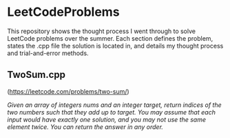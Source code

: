 # LeetCodeProblems

This repository shows the thought process I went through to solve LeetCode problems over the summer. Each section defines the problem, states the .cpp file the solution is located in, and details my thought process and trial-and-error methods. 

## TwoSum.cpp 
(https://leetcode.com/problems/two-sum/)

*Given an array of integers nums and an integer target, return indices of the two numbers such that they add up to target.
You may assume that each input would have exactly one solution, and you may not use the same element twice.
You can return the answer in any order.*
